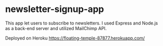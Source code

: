 # newsletter-signup-app
This app let users to subscribe to newsletters. I used Express and Node.js as a back-end server and utilized MailChimp API.

Deployed on Heroku https://floating-temple-87877.herokuapp.com/
